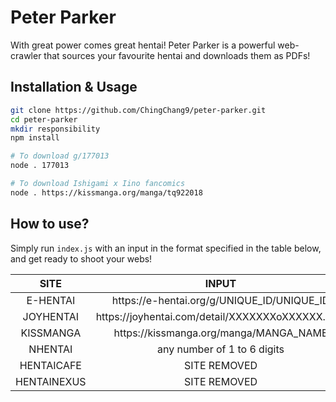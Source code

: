 # Peter Parker
With great power comes great hentai! Peter Parker is a powerful web-crawler that sources your favourite hentai and downloads them as PDFs!

## Installation & Usage
```bash
git clone https://github.com/ChingChang9/peter-parker.git
cd peter-parker
mkdir responsibility
npm install

# To download g/177013
node . 177013

# To download Ishigami x Iino fancomics
node . https://kissmanga.org/manga/tq922018
```

## How to use?
Simply run `index.js` with an input in the format specified in the table below, and get ready to shoot your webs!

SITE | INPUT
:-:|:-:
E-HENTAI | <span>https://</span>e-hentai.org/g/UNIQUE_ID/UNIQUE_ID
JOYHENTAI | <span>https://</span>joyhentai.com/detail/XXXXXXXoXXXXXX.html
KISSMANGA | <span>https://</span>kissmanga.org/manga/MANGA_NAME
NHENTAI | any number of 1 to 6 digits
HENTAICAFE | SITE REMOVED
HENTAINEXUS | SITE REMOVED